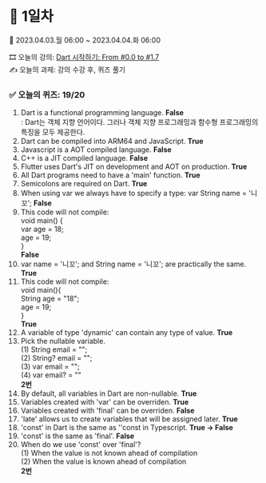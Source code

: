 # 🌻 1일차 
📅 2023.04.03.월 06:00 ~ 2023.04.04.화 06:00  
  
🎞️ 오늘의 강의: [Dart 시작하기: From #0.0 to #1.7](https://nomadcoders.co/dart-for-beginners/lectures/4090)  
✍️ 오늘의 과제: 강의 수강 후, 퀴즈 풀기  
  
### ✅ 오늘의 퀴즈: 19/20
1) Dart is a functional programming language. **False**  
: Dart는 객체 지향 언어이다. 그러나 객체 지향 프로그래밍과 함수형 프로그래밍의 특징을 모두 제공한다.  
2) Dart can be compiled into ARM64 and JavaScript. **True**  
3) Javascript is a AOT compiled language. **False**  
4) C++ is a JIT compiled language. **False**  
5) Flutter uses Dart's JIT on development and AOT on production. **True**  
6) All Dart programs need to have a 'main' function. **True**  
7) Semicolons are required on Dart. **True**  
8) When using var we always have to specify a type: var String name = '니꼬'; **False**  
9) This code will not compile:  
  void main() {  
    var age = 18;  
    age = 19;  
  }  
**False**  
10) var name = '니꼬'; and String name = '니꼬'; are practically the same. **True**  
11) This code will not compile:  
  void main(){  
    String age = "18";  
    age = 19;  
  }  
**True**  
12) A variable of type 'dynamic' can contain any type of value. **True**  
13) Pick the nullable variable.  
  (1) String email = "";  
  (2) String? email = "";  
  (3) var email = "";  
  (4) var email? = ""  
**2번**  
14) By default, all variables in Dart are non-nullable. **True**  
15) Variables created with 'var' can be overriden. **True**  
16) Variables created with 'final' can be overriden. **False**  
17) 'late' allows us to create variables that will be assigned later. **True**  
18) 'const' in Dart is the same as ''const in Typescript. **True -> False**  
19) 'const' is the same as 'final'. **False**  
20) When do we use 'const' over 'final'?  
  (1) When the value is not known ahead of compilation  
  (2) When the value is known ahead of compilation  
**2번**  